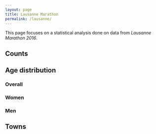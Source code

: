 ```yaml
---
layout: page
title: Lausanne Marathon
permalink: /lausanne/
---
```


This page focuses on a statistical analysis done on data from *Lausanne Marathon
2016*.

## Counts

<div id="countschart"></div>

## Age distribution

### Overall

<div id="agedistriboverall"></div>

### Women

<div id="agedistribwomen"></div>

### Men

<div id="agedistribmen"></div>

## Towns

<div id="townschart"></div>

<script type="text/javascript">

function drawCountsChart() {
  var counts = {{ site.data.lausanne_viz.counts | jsonify }}

  var chartData = []
  for (let key of Object.keys(counts)) {
    chartData.push([key, counts[key]])
  }
  var chart = c3.generate({
    bindto: '#countschart',
    data: {
      columns: chartData,
      type : 'pie'
    }
  });

}

function drawOverallAgeDistribution() {
  var age_distribution = {{ site.data.lausanne_viz.age_distribution | jsonify }}

  var ages = age_distribution.overall.ages
  ages.unshift('ages')
  var counts = age_distribution.overall.counts
  counts.unshift('fraction')

  var chart = c3.generate({
    bindto: '#agedistriboverall',
    data: {
      x: 'ages',
      columns: [ages, counts],
      type: 'scatter'
    },
    axis: {
      x: {
        min: 0,
        max: 90,
        tick: {values: linspace([0,90],9)},
        label: {text:'Age',position:'outer-center'},
      },
      y: {
        label: 'Fraction of runners'
      }
    },
    legend: {show: false}
  })
}

function drawAgeDistribution(sex, bindName) {
  var age_distribution = {{ site.data.lausanne_viz.age_distribution | jsonify }}
  
  var ages10km = age_distribution[sex]['10km'].ages
  var ages21km = age_distribution[sex]['21km'].ages
  var ages42km = age_distribution[sex]['42km'].ages
  ages10km.unshift('ages_10')
  ages21km.unshift('ages_21')
  ages42km.unshift('ages_42')
  var counts10km = age_distribution[sex]['10km'].counts
  var counts21km = age_distribution[sex]['21km'].counts
  var counts42km = age_distribution[sex]['42km'].counts
  counts10km.unshift('10km')
  counts21km.unshift('21km')
  counts42km.unshift('42km')

  var chart = c3.generate({
    bindto: bindName,
    data: {
      xs: {
        '10km': 'ages_10',
        '21km': 'ages_21',
        '42km': 'ages_42'
      },
      columns: [
        ages10km, ages21km, ages42km,
        counts10km, counts21km, counts42km
      ],
      type: 'scatter'
    },
    axis: {
      x: {
        min: 20,
        max: 90,
        tick: {values: linspace([20,90],7)},
        label: {text:'Age',position:'outer-center'},
      },
      y: {
        label: 'Fraction of runners'
      }
    }
  })
}

function drawTowns() {
  var towns = {{ site.data.lausanne_viz.towns | jsonify }}
  var numRunnersLog = towns.num_runners.map(Math.log10)
  var numTownsLog = towns.num_towns.map(Math.log10)

  numRunnersLog.unshift('num runners')
  numTownsLog.unshift('num towns')
  var chart = c3.generate({
    bindto: '#townschart',
    data: {
      x: 'num runners',
      columns: [numRunnersLog, numTownsLog],
      type: 'scatter'
    },
    axis: {
      x: {
        tick: {
          values: [0, 1, 2, 3],
          format: function(d){return '10^'+d}
        },
        label: {text:'Number of runners / town',position:'outer-center'},
      },
      y: {
        tick: {
          values: [0, 1, 2, 3],
          format: function(d){return '10^'+d}
        },
        label: 'Number of towns'
      }
    },
    legend: {show: false}
  })
}

drawCountsChart()
drawOverallAgeDistribution()
drawAgeDistribution('women', '#agedistribwomen')
drawAgeDistribution('men', '#agedistribmen')
drawTowns()
</script>

